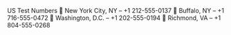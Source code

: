 
US Test Numbers
📍 New York City, NY – +1 212-555-0137
📍 Buffalo, NY – +1 716-555-0472
📍 Washington, D.C. – +1 202-555-0194
📍 Richmond, VA – +1 804-555-0268